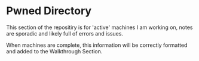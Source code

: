 # Pwned Directory

This section of the repositiry is for 'active' machines I am working on, notes are sporadic and likely full of errors and issues. 

When machines are complete, this information will be correctly formatted and added to the Walkthrough Section.